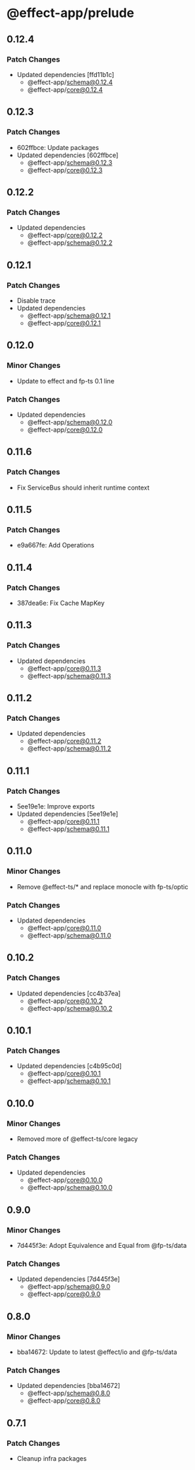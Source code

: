 # @effect-app/prelude

## 0.12.4

### Patch Changes

- Updated dependencies [ffd11b1c]
  - @effect-app/schema@0.12.4
  - @effect-app/core@0.12.4

## 0.12.3

### Patch Changes

- 602ffbce: Update packages
- Updated dependencies [602ffbce]
  - @effect-app/schema@0.12.3
  - @effect-app/core@0.12.3

## 0.12.2

### Patch Changes

- Updated dependencies
  - @effect-app/core@0.12.2
  - @effect-app/schema@0.12.2

## 0.12.1

### Patch Changes

- Disable trace
- Updated dependencies
  - @effect-app/schema@0.12.1
  - @effect-app/core@0.12.1

## 0.12.0

### Minor Changes

- Update to effect and fp-ts 0.1 line

### Patch Changes

- Updated dependencies
  - @effect-app/schema@0.12.0
  - @effect-app/core@0.12.0

## 0.11.6

### Patch Changes

- Fix ServiceBus should inherit runtime context

## 0.11.5

### Patch Changes

- e9a667fe: Add Operations

## 0.11.4

### Patch Changes

- 387dea6e: Fix Cache MapKey

## 0.11.3

### Patch Changes

- Updated dependencies
  - @effect-app/core@0.11.3
  - @effect-app/schema@0.11.3

## 0.11.2

### Patch Changes

- Updated dependencies
  - @effect-app/core@0.11.2
  - @effect-app/schema@0.11.2

## 0.11.1

### Patch Changes

- 5ee19e1e: Improve exports
- Updated dependencies [5ee19e1e]
  - @effect-app/core@0.11.1
  - @effect-app/schema@0.11.1

## 0.11.0

### Minor Changes

- Remove @effect-ts/\* and replace monocle with fp-ts/optic

### Patch Changes

- Updated dependencies
  - @effect-app/core@0.11.0
  - @effect-app/schema@0.11.0

## 0.10.2

### Patch Changes

- Updated dependencies [cc4b37ea]
  - @effect-app/core@0.10.2
  - @effect-app/schema@0.10.2

## 0.10.1

### Patch Changes

- Updated dependencies [c4b95c0d]
  - @effect-app/core@0.10.1
  - @effect-app/schema@0.10.1

## 0.10.0

### Minor Changes

- Removed more of @effect-ts/core legacy

### Patch Changes

- Updated dependencies
  - @effect-app/core@0.10.0
  - @effect-app/schema@0.10.0

## 0.9.0

### Minor Changes

- 7d445f3e: Adopt Equivalence and Equal from @fp-ts/data

### Patch Changes

- Updated dependencies [7d445f3e]
  - @effect-app/schema@0.9.0
  - @effect-app/core@0.9.0

## 0.8.0

### Minor Changes

- bba14672: Update to latest @effect/io and @fp-ts/data

### Patch Changes

- Updated dependencies [bba14672]
  - @effect-app/schema@0.8.0
  - @effect-app/core@0.8.0

## 0.7.1

### Patch Changes

- Cleanup infra packages
